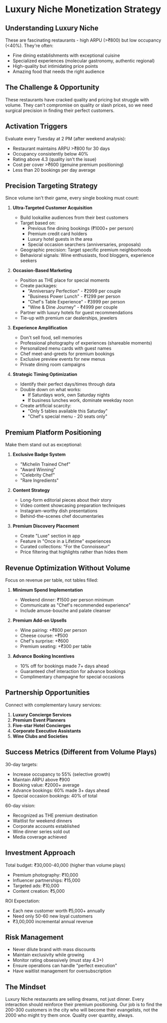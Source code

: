 # Luxury Niche Monetization Strategy

## Understanding Luxury Niche

These are fascinating restaurants - high ARPU (>₹800) but low occupancy (<40%). They're often:
- Fine dining establishments with exceptional cuisine
- Specialized experiences (molecular gastronomy, authentic regional)
- High-quality but intimidating price points
- Amazing food that needs the right audience

## The Challenge & Opportunity

These restaurants have cracked quality and pricing but struggle with volume. They can't compromise on quality or slash prices, so we need surgical precision in finding their perfect customers.

## Activation Triggers

Evaluate every Tuesday at 2 PM (after weekend analysis):
- Restaurant maintains ARPU >₹800 for 30 days
- Occupancy consistently below 40%
- Rating above 4.3 (quality isn't the issue)
- Cost per cover >₹600 (genuine premium positioning)
- Less than 20 bookings per day average

## Precision Targeting Strategy

Since volume isn't their game, every single booking must count:

1. **Ultra-Targeted Customer Acquisition**
   - Build lookalike audiences from their best customers
   - Target based on:
     - Previous fine dining bookings (₹1000+ per person)
     - Premium credit card holders
     - Luxury hotel guests in the area
     - Special occasion searchers (anniversaries, proposals)
   - Geographic precision: Target specific premium neighborhoods
   - Behavioral signals: Wine enthusiasts, food bloggers, experience seekers

2. **Occasion-Based Marketing**
   - Position as THE place for special moments
   - Create packages:
     - "Anniversary Perfection" - ₹2999 per couple
     - "Business Power Lunch" - ₹1299 per person
     - "Chef's Table Experience" - ₹3999 per person
     - "Wine & Dine Journey" - ₹4999 per couple
   - Partner with luxury hotels for guest recommendations
   - Tie-up with premium car dealerships, jewelers

3. **Experience Amplification**
   - Don't sell food, sell memories
   - Professional photography of experiences (shareable moments)
   - Personalized menu cards with guest names
   - Chef meet-and-greets for premium bookings
   - Exclusive preview events for new menus
   - Private dining room campaigns

4. **Strategic Timing Optimization**
   - Identify their perfect days/times through data
   - Double down on what works:
     - If Saturdays work, own Saturday nights
     - If business lunches work, dominate weekday noon
   - Create artificial scarcity:
     - "Only 5 tables available this Saturday"
     - "Chef's special menu - 20 seats only"

## Premium Platform Positioning

Make them stand out as exceptional:

1. **Exclusive Badge System**
   - "Michelin Trained Chef"
   - "Award Winning"
   - "Celebrity Chef"
   - "Rare Ingredients"

2. **Content Strategy**
   - Long-form editorial pieces about their story
   - Video content showcasing preparation techniques
   - Instagram-worthy dish presentations
   - Behind-the-scenes chef documentaries

3. **Premium Discovery Placement**
   - Create "Luxe" section in app
   - Feature in "Once in a Lifetime" experiences
   - Curated collections: "For the Connoisseur"
   - Price filtering that highlights rather than hides them

## Revenue Optimization Without Volume

Focus on revenue per table, not tables filled:

1. **Minimum Spend Implementation**
   - Weekend dinner: ₹1500 per person minimum
   - Communicate as "Chef's recommended experience"
   - Include amuse-bouche and palate cleanser

2. **Premium Add-on Upsells**
   - Wine pairing: +₹800 per person
   - Cheese course: +₹500
   - Chef's surprise: +₹600
   - Premium seating: +₹300 per table

3. **Advance Booking Incentives**
   - 10% off for bookings made 7+ days ahead
   - Guaranteed chef interaction for advance bookings
   - Complimentary champagne for special occasions

## Partnership Opportunities

Connect with complementary luxury services:

1. **Luxury Concierge Services**
2. **Premium Event Planners**
3. **Five-star Hotel Concierges**
4. **Corporate Executive Assistants**
5. **Wine Clubs and Societies**

## Success Metrics (Different from Volume Plays)

30-day targets:
- Increase occupancy to 55% (selective growth)
- Maintain ARPU above ₹900
- Booking value: ₹2000+ average
- Advance bookings: 60% made 3+ days ahead
- Special occasion bookings: 40% of total

60-day vision:
- Recognized as THE premium destination
- Waitlist for weekend dinners
- Corporate accounts established
- Wine dinner series sold out
- Media coverage achieved

## Investment Approach

Total budget: ₹30,000-40,000 (higher than volume plays)
- Premium photography: ₹10,000
- Influencer partnerships: ₹15,000
- Targeted ads: ₹10,000
- Content creation: ₹5,000

ROI Expectation:
- Each new customer worth ₹5,000+ annually
- Need only 50-60 new loyal customers
- ₹3,00,000 incremental annual revenue

## Risk Management

- Never dilute brand with mass discounts
- Maintain exclusivity while growing
- Monitor rating obsessively (must stay 4.3+)
- Ensure operations can handle "perfect execution"
- Have waitlist management for oversubscription

## The Mindset

Luxury Niche restaurants are selling dreams, not just dinner. Every interaction should reinforce their premium positioning. Our job is to find the 200-300 customers in the city who will become their evangelists, not the 2000 who might try them once. Quality over quantity, always.